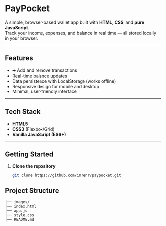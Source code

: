 #  PayPocket

A simple, browser-based wallet app built with **HTML**, **CSS**, and **pure JavaScript**.  
Track your income, expenses, and balance in real time — all stored locally in your browser.

---


##  Features

- ➕ Add and remove transactions
- Real-time balance updates  
- Data persistence with LocalStorage (works offline)  
- Responsive design for mobile and desktop  
- Minimal, user-friendly interface

---

##  Tech Stack

- **HTML5**  
- **CSS3** (Flexbox/Grid)  
- **Vanilla JavaScript (ES6+)**

---

## Getting Started

1. **Clone the repository**
   ```bash
   git clone https://github.com/imrenr/paypocket.git

## Project Structure

 ``` paypocket/
 │── images/ 
 │── index.html  
 │── app.js  
 │── style.css
 │── README.md

